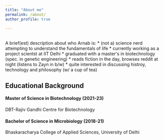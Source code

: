 ```yaml
---
title: "About me"
permalink: /about/
author_profile: true

---
```

<br>
A brief(est) description about who Arnab is:
* (not a) science nerd attempting to understand the fundamentals of life
* currently working as a project scientst at IIT Delhi
* graduated with a master's in biotechnology (spec. in genetic engineering)
* reads fiction in the day, browses reddit at night (listens to Zayn in b/w)
* quite interested in discussing histroy, technology and philosophy (w/ a cup of tea)

<h2>Educational Background</h2>
<h4>Master of Science in Biotechnology (2021-23)</h4>
DBT-Rajiv Gandhi Centre for Biotechnology
<h4>Bachelor of Science in Microbiology (2018-21)</h4>
Bhaskaracharya College of Applied Sciences, University of Delhi

